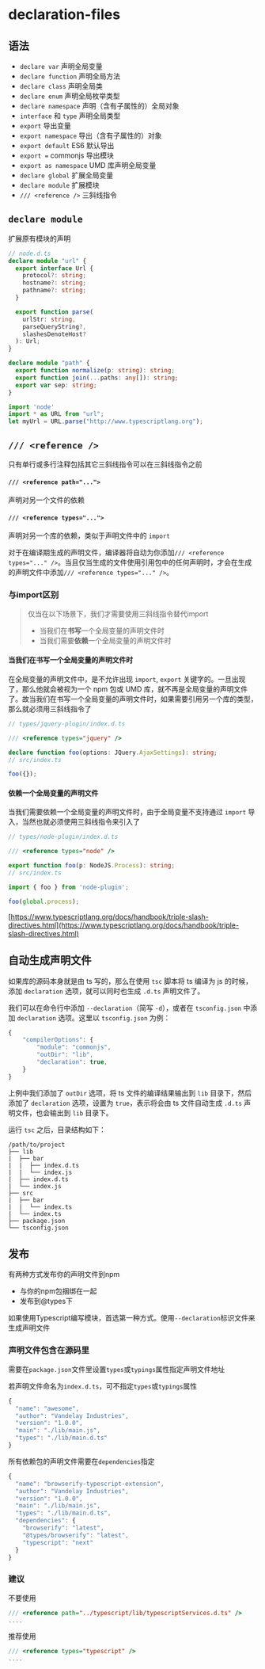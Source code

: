 # declaration-files

## 语法

* `declare var` 声明全局变量
* `declare function` 声明全局方法
* `declare class` 声明全局类
* `declare enum` 声明全局枚举类型
* `declare namespace` 声明（含有子属性的）全局对象
* `interface` 和 `type` 声明全局类型
* `export` 导出变量
* `export namespace` 导出（含有子属性的）对象
* `export default` ES6 默认导出
* `export =` commonjs 导出模块
* `export as namespace` UMD 库声明全局变量
* `declare global` 扩展全局变量
* `declare module` 扩展模块
* `/// <reference />` 三斜线指令

## `declare module`

扩展原有模块的声明

```typescript
// node.d.ts
declare module "url" {
  export interface Url {
    protocol?: string;
    hostname?: string;
    pathname?: string;
  }

  export function parse(
    urlStr: string,
    parseQueryString?,
    slashesDenoteHost?
  ): Url;
}

declare module "path" {
  export function normalize(p: string): string;
  export function join(...paths: any[]): string;
  export var sep: string;
}
```

```typescript
import 'node'
import * as URL from "url";
let myUrl = URL.parse("http://www.typescriptlang.org");
```

## `/// <reference />`

只有单行或多行注释包括其它三斜线指令可以在三斜线指令之前

#### `/// <reference path="...">`

声明对另一个文件的依赖

#### `/// <reference types="...">`

声明对另一个库的依赖，类似于声明文件中的 `import`

对于在编译期生成的声明文件，编译器将自动为你添加`/// <reference types="..." />`。当且仅当生成的文件使用引用包中的任何声明时，才会在生成的声明文件中添加`/// <reference types="..." />`。

### 与import区别

> 仅当在以下场景下，我们才需要使用三斜线指令替代import
>
> * 当我们在**书写**一个全局变量的声明文件时
> * 当我们需要**依赖**一个全局变量的声明文件时

#### 当我们在**书写**一个全局变量的声明文件时

在全局变量的声明文件中，是不允许出现 `import`, `export` 关键字的。一旦出现了，那么他就会被视为一个 npm 包或 UMD 库，就不再是全局变量的声明文件了。故当我们在书写一个全局变量的声明文件时，如果需要引用另一个库的类型，那么就必须用三斜线指令了

```typescript
// types/jquery-plugin/index.d.ts

/// <reference types="jquery" />

declare function foo(options: JQuery.AjaxSettings): string;
// src/index.ts

foo({});
```

#### **依赖**一个全局变量的声明文件

当我们需要依赖一个全局变量的声明文件时，由于全局变量不支持通过 `import` 导入，当然也就必须使用三斜线指令来引入了

```typescript
// types/node-plugin/index.d.ts

/// <reference types="node" />

export function foo(p: NodeJS.Process): string;
// src/index.ts

import { foo } from 'node-plugin';

foo(global.process);
```

[https://www.typescriptlang.org/docs/handbook/triple-slash-directives.html](https://www.typescriptlang.org/docs/handbook/triple-slash-directives.html)

## 自动生成声明文件

如果库的源码本身就是由 ts 写的，那么在使用 `tsc` 脚本将 ts 编译为 js 的时候，添加 `declaration` 选项，就可以同时也生成 `.d.ts` 声明文件了。

我们可以在命令行中添加 `--declaration`（简写 `-d`），或者在 `tsconfig.json` 中添加 `declaration` 选项。这里以 `tsconfig.json` 为例：

```javascript
{
    "compilerOptions": {
        "module": "commonjs",
        "outDir": "lib",
        "declaration": true,
    }
}
```

上例中我们添加了 `outDir` 选项，将 ts 文件的编译结果输出到 `lib` 目录下，然后添加了 `declaration` 选项，设置为 `true`，表示将会由 ts 文件自动生成 `.d.ts` 声明文件，也会输出到 `lib` 目录下。

运行 `tsc` 之后，目录结构如下：

```text
/path/to/project
├── lib
|  ├── bar
|  |  ├── index.d.ts
|  |  └── index.js
|  ├── index.d.ts
|  └── index.js
├── src
|  ├── bar
|  |  └── index.ts
|  └── index.ts
├── package.json
└── tsconfig.json
```

## 发布

有两种方式发布你的声明文件到npm

* 与你的npm包捆绑在一起
* 发布到@types下

如果使用Typescript编写模块，首选第一种方式。使用`--declaration`标识文件来生成声明文件

### 声明文件包含在源码里

需要在`package.json`文件里设置`types`或`typings`属性指定声明文件地址

若声明文件命名为`index.d.ts`，可不指定`types`或`typings`属性

```javascript
{
  "name": "awesome",
  "author": "Vandelay Industries",
  "version": "1.0.0",
  "main": "./lib/main.js",
  "types": "./lib/main.d.ts"
}
```

所有依赖包的声明文件需要在`dependencies`指定

```javascript
{
  "name": "browserify-typescript-extension",
  "author": "Vandelay Industries",
  "version": "1.0.0",
  "main": "./lib/main.js",
  "types": "./lib/main.d.ts",
  "dependencies": {
    "browserify": "latest",
    "@types/browserify": "latest",
    "typescript": "next"
  }
}
```

### 建议

不要使用

```typescript
/// <reference path="../typescript/lib/typescriptServices.d.ts" />
....
```

推荐使用

```typescript
/// <reference types="typescript" />
....
```

